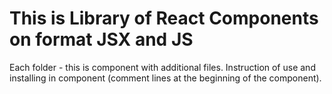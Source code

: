 <h1>This is Library of React Components on format JSX and JS </h1>
<p>Each folder - this is component with additional files. Instruction of use and installing in component (comment lines at the beginning of the component).</p>
